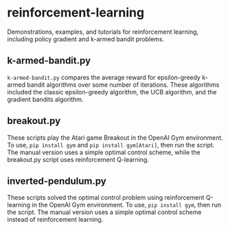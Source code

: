 # reinforcement-learning
Demonstrations, examples, and tutorials for reinforcement learning, including policy gradient and k-armed bandit problems.

## k-armed-bandit.py

`k-armed-bandit.py` compares the average reward for epsilon-greedy k-armed bandit algorithms over some number of iterations. These algorithms included the classic epsilon-greedy algorithm, the UCB algorithm, and the gradient bandits algorithm.

## breakout.py

These scripts play the Atari game Breakout in the OpenAI Gym environment. To use, `pip install gym` and `pip install gym[Atari]`, then run the script. The manual version uses a simple optimal control scheme, while the breakout.py script uses reinforcement Q-learning.

## inverted-pendulum.py

These scripts solved the optimal control problem using reinforcement Q-learning in the OpenAI Gym environment. To use, `pip install gym`, then run the script. The manual version uses a simple optimal control scheme instead of reinforcement learning.
